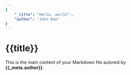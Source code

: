 ```yaml
---     
{
    "_title": "Hello, world!",
    "author": "John Doe"
}
---     
```


# {{title}}

This is the main content of your Markdown file autored by **{{_meta.author}}**.
